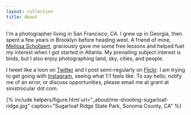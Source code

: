 ```yaml
---
layout: collection
title: About
---
```


I'm a photographer living in San Francisco, CA. I grew up in Georgia, then spent a few years in Brooklyn before heading west. A friend of mine, [Melissa Schollaert](http://msp-photography.com/), graciously gave me some free lessons and helped fuel my interest when I got started in Atlanta. My prevailing subject interest is birds, but I also enjoy photographing land, sky, cities, and people.

I tweet like a loon on [Twitter](https://twitter.com/cozywigwam) and I post semi-regularly on [Flickr](https://www.flickr.com/photos/semitone/). I am trying to get going with [Instagram](https://www.instagram.com/sinistrocular/), seeing what 1:1 feels like. To say hello, notify me of an error, or discuss opportunities, please email me at grant at sinistrocular dot com.

{% include helpers/figure.html
url="_about/me-shooting-sugarloaf-ridge.jpg"
caption="Sugarloaf Ridge State Park, Sonoma County, CA" %}

